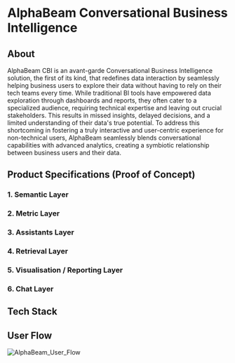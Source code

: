 # AlphaBeam Conversational Business Intelligence
## About
AlphaBeam CBI is an avant-garde Conversational Business Intelligence solution, the first of its kind, that redefines data interaction by seamlessly helping business users to explore their data without having to rely on their tech teams every time. While traditional BI tools have empowered data exploration through dashboards and reports, they often cater to a specialized audience, requiring technical expertise and leaving out crucial stakeholders. This results in missed insights, delayed decisions, and a limited understanding of their data's true potential. To address this shortcoming in fostering a truly interactive and user-centric experience for non-technical users, AlphaBeam seamlessly blends conversational capabilities with advanced analytics, creating a symbiotic relationship between business users and their data.
## Product Specifications (Proof of Concept)
### 1. Semantic Layer
### 2. Metric Layer
### 3. Assistants Layer
### 4. Retrieval Layer
### 5. Visualisation / Reporting Layer
### 6. Chat Layer
## Tech Stack

## User Flow

![AlphaBeam_User_Flow](https://github.com/zion-king/alphabeam/assets/50971444/20ef8796-8925-49ac-97ed-9c57b72f245b)


